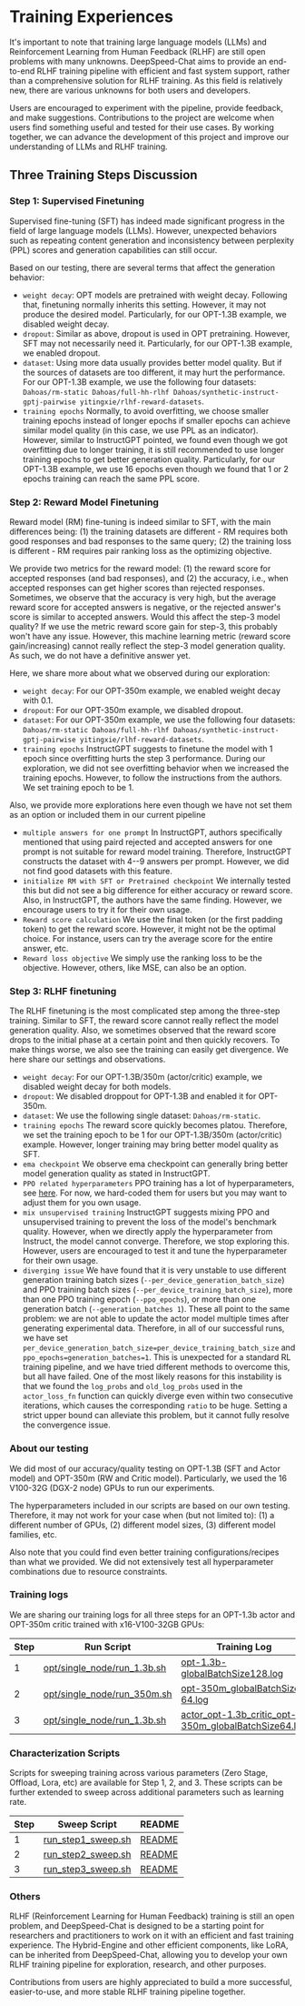 # Training Experiences
It's important to note that training large language models (LLMs) and Reinforcement Learning from Human Feedback (RLHF) are still open problems with many unknowns. DeepSpeed-Chat aims to provide an end-to-end RLHF training pipeline with efficient and fast system support, rather than a comprehensive solution for RLHF training. As this field is relatively new, there are various unknowns for both users and developers.

Users are encouraged to experiment with the pipeline, provide feedback, and make suggestions. Contributions to the project are welcome when users find something useful and tested for their use cases. By working together, we can advance the development of this project and improve our understanding of LLMs and RLHF training.

## Three Training Steps Discussion
### Step 1: Supervised Finetuning
Supervised fine-tuning (SFT) has indeed made significant progress in the field of large language models (LLMs). However, unexpected behaviors such as repeating content generation and inconsistency between perplexity (PPL) scores and generation capabilities can still occur.

Based on our testing, there are several terms that affect the generation behavior:
* ```weight decay```: OPT models are pretrained with weight decay. Following that, finetuning normally inherits this setting. However, it may not produce the desired model. Particularly, for our OPT-1.3B example, we disabled weight decay.
* ```dropout```: Similar as above, dropout is used in OPT pretraining. However, SFT may not necessarily need it. Particularly, for our OPT-1.3B example, we enabled dropout.
* ```dataset```: Using more data usually provides better model quality. But if the sources of datasets are too different, it may hurt the performance. For our OPT-1.3B example, we use the following four datasets: ```Dahoas/rm-static Dahoas/full-hh-rlhf Dahoas/synthetic-instruct-gptj-pairwise yitingxie/rlhf-reward-datasets```.
* ```training epochs``` Normally, to avoid overfitting, we choose smaller training epochs instead of longer epochs if smaller epochs can achieve similar model quality (in this case, we use PPL as an indicator). However, similar to InstructGPT pointed, we found even though we got overfitting due to longer training, it is still recommended to use longer training epochs to get better generation quality. Particularly, for our OPT-1.3B example, we use 16 epochs even though we found that 1 or 2 epochs training can reach the same PPL score.

### Step 2: Reward Model Finetuning
Reward model (RM) fine-tuning is indeed similar to SFT, with the main differences being: (1) the training datasets are different - RM requires both good responses and bad responses to the same query; (2) the training loss is different - RM requires pair ranking loss as the optimizing objective.

We provide two metrics for the reward model: (1) the reward score for accepted responses (and bad responses), and (2) the accuracy, i.e., when accepted responses can get higher scores than rejected responses. Sometimes, we observe that the accuracy is very high, but the average reward score for accepted answers is negative, or the rejected answer's score is similar to accepted answers. Would this affect the step-3 model quality? If we use the metric reward score gain for step-3, this probably won't have any issue. However, this machine learning metric (reward score gain/increasing) cannot really reflect the step-3 model generation quality. As such, we do not have a definitive answer yet.

Here, we share more about what we observed during our exploration:
* ```weight decay```: For our OPT-350m example, we enabled weight decay with 0.1.
* ```dropout```: For our OPT-350m example, we disabled dropout.
* ```dataset```: For our OPT-350m example, we use the following four datasets: ```Dahoas/rm-static Dahoas/full-hh-rlhf Dahoas/synthetic-instruct-gptj-pairwise yitingxie/rlhf-reward-datasets```.
* ```training epochs``` InstructGPT suggests to finetune the model with 1 epoch since overfitting hurts the step 3 performance. During our exploration, we did not see overfitting behavior when we increased the training epochs. However, to follow the instructions from the authors. We set training epoch to be 1.

Also, we provide more explorations here even though we have not set them as an option or included them in our current pipeline
* ```multiple answers for one prompt``` In InstructGPT, authors specifically mentioned that using paird rejected and accepted answers for one prompt is not suitable for reward model training. Therefore, InstructGPT constructs the dataset with 4--9 answers per prompt. However, we did not find good datasets with this feature.
* ```initialize RM with SFT or Pretrained checkpoint``` We internally tested this but did not see a big difference for either accuracy or reward score. Also, in InstructGPT, the authors have the same finding. However, we encourage users to try it for their own usage.
* ```Reward score calculation``` We use the final token (or the first padding token) to get the reward score. However, it might not be the optimal choice. For instance, users can try the average score for the entire answer, etc.
* ```Reward loss objective``` We simply use the ranking loss to be the objective. However, others, like MSE, can also be an option.


### Step 3: RLHF finetuning
The RLHF finetuning is the most complicated step among the three-step training. Similar to SFT, the reward score cannot really reflect the model generation quality. Also, we sometimes observed that the reward score drops to the initial phase at a certain point and then quickly recovers. To make things worse, we also see the training can easily get divergence. We here share our settings and observations.

* ```weight decay```: For our OPT-1.3B/350m (actor/critic) example, we disabled weight decay for both models.
* ```dropout```: We disabled droppout for OPT-1.3B and enabled it for OPT-350m.
* ```dataset```: We use the following single dataset: ```Dahoas/rm-static```.
* ```training epochs``` The reward score quickly becomes platou. Therefore, we set the training epoch to be 1 for our OPT-1.3B/350m (actor/critic) example. However, longer training may bring better model quality as SFT.
* ```ema checkpoint``` We observe ema checkpoint can generally bring better model generation quality as stated in InstructGPT.
* ```PPO related hyperparameters``` PPO training has a lot of hyperparameters, see [here](https://github.com/microsoft/DeepSpeedExamples/blob/master/applications/DeepSpeed-Chat/training/step3_rlhf_finetuning/ppo_trainer.py#L61-L66). For now, we hard-coded them for users but you may want to adjust them for you own usage.
* ```mix unsupervised training``` InstructGPT suggests mixing PPO and unsupervised training to prevent the loss of the model's benchmark quality. However, when we directly apply the hyperparameter from Instruct, the model cannot converge. Therefore, we stop exploring this. However, users are encouraged to test it and tune the hyperparameter for their own usage.
* ```diverging issue``` We have found that it is very unstable to use different generation training batch sizes (`--per_device_generation_batch_size`) and PPO training batch sizes (`--per_device_training_batch_size`), more than one PPO training epoch (`--ppo_epochs`), or more than one generation batch (`--generation_batches 1`). These all point to the same problem: we are not able to update the actor model multiple times after generating experimental data. Therefore, in all of our successful runs, we have set `per_device_generation_batch_size=per_device_training_batch_size` and `ppo_epochs=generation_batches=1`. This is unexpected for a standard RL training pipeline, and we have tried different methods to overcome this, but all have failed. One of the most likely reasons for this instability is that we found the `log_probs` and `old_log_probs` used in the `actor_loss_fn` function can quickly diverge even within two consecutive iterations, which causes the corresponding `ratio` to be huge. Setting a strict upper bound can alleviate this problem, but it cannot fully resolve the convergence issue.

### About our testing
We did most of our accuracy/quality testing on OPT-1.3B (SFT and Actor model) and OPT-350m (RW and Critic model). Particularly, we used the 16 V100-32G (DGX-2 node) GPUs to run our experiments.

The hyperparameters included in our scripts are based on our own testing. Therefore, it may not work for your case when (but not limited to): (1) a different number of GPUs, (2) different model sizes, (3) different model families, etc.

Also note that you could find even better training configurations/recipes than what we provided. We did not extensively test all hyperparameter combinations due to resource constraints.

### Training logs
We are sharing our training logs for all three steps for an OPT-1.3b actor and OPT-350m critic trained with x16-V100-32GB GPUs:

| Step         | Run Script     | Training Log |
|--------------|-----------|------------|
| 1 | [opt/single_node/run_1.3b.sh](https://github.com/microsoft/DeepSpeedExamples/blob/master/applications/DeepSpeed-Chat/training/step1_supervised_finetuning/training_scripts/opt/single_node/run_1.3b.sh) | [opt-1.3b-globalBatchSize128.log](https://github.com/microsoft/DeepSpeedExamples/blob/master/applications/DeepSpeed-Chat/training/step1_supervised_finetuning/training_log_output/opt-1.3b-globalBatchSize128.log) |
| 2 | [opt/single_node/run_350m.sh](https://github.com/microsoft/DeepSpeedExamples/blob/master/applications/DeepSpeed-Chat/training/step2_reward_model_finetuning/training_scripts/opt/single_node/run_350m.sh) |  [opt-350m_globalBatchSize-64.log](https://github.com/microsoft/DeepSpeedExamples/blob/master/applications/DeepSpeed-Chat/training/step2_reward_model_finetuning/training_log_output/opt-350m_globalBatchSize-64.log) |
| 3 | [opt/single_node/run_1.3b.sh](https://github.com/microsoft/DeepSpeedExamples/blob/master/applications/DeepSpeed-Chat/training/step3_rlhf_finetuning/training_scripts/single_node/opt/run_1.3b.sh) | [actor_opt-1.3b_critic_opt-350m_globalBatchSize64.log](https://github.com/microsoft/DeepSpeedExamples/blob/master/applications/DeepSpeed-Chat/training/step3_rlhf_finetuning/training_log_output/actor_opt-1.3b_critic_opt-350m_globalBatchSize64.log) |

### Characterization Scripts
Scripts for sweeping training across various parameters (Zero Stage, Offload, Lora, etc) are available for Step 1, 2, and 3. These scripts can be further extended to sweep across additional parameters such as learning rate.

| Step         | Sweep Script     | README |
|--------------|-----------|-----------|
| 1 | [run_step1_sweep.sh](./step1_supervised_finetuning/training_scripts/opt/single_node/sweep/run_step1_sweep.sh) | [README](./step1_supervised_finetuning/training_scripts/opt/single_node/sweep/README.md) |
| 2 | [run_step2_sweep.sh](./step2_reward_model_finetuning/training_scripts/opt/single_node/sweep/run_step2_sweep.sh) | [README](./step2_reward_model_finetuning/training_scripts/opt/single_node/sweep/README.md) |
| 3 | [run_step3_sweep.sh](./step3_rlhf_finetuning/training_scripts/opt/single_node/sweep/run_step3_sweep.sh) | [README](./step3_rlhf_finetuning/training_scripts/opt/single_node/sweep/README.md) |

### Others
RLHF (Reinforcement Learning for Human Feedback) training is still an open problem, and DeepSpeed-Chat is designed to be a starting point for researchers and practitioners to work on it with an efficient and fast training experience. The Hybrid-Engine and other efficient components, like LoRA, can be inherited from DeepSpeed-Chat, allowing you to develop your own RLHF training pipeline for exploration, research, and other purposes.

Contributions from users are highly appreciated to build a more successful, easier-to-use, and more stable RLHF training pipeline together.